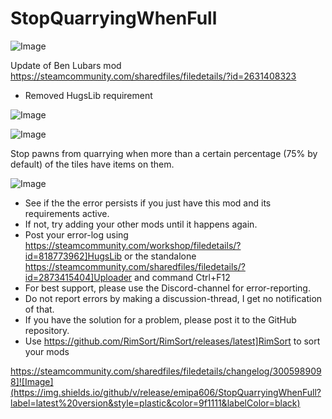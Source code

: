 # StopQuarryingWhenFull

![Image](https://i.imgur.com/buuPQel.png)

Update of Ben Lubars mod https://steamcommunity.com/sharedfiles/filedetails/?id=2631408323

- Removed HugsLib requirement

![Image](https://i.imgur.com/pufA0kM.png)

	
![Image](https://i.imgur.com/Z4GOv8H.png)

Stop pawns from quarrying when more than a certain percentage (75% by default) of the tiles have items on them.

![Image](https://i.imgur.com/PwoNOj4.png)



-  See if the the error persists if you just have this mod and its requirements active.
-  If not, try adding your other mods until it happens again.
-  Post your error-log using https://steamcommunity.com/workshop/filedetails/?id=818773962]HugsLib or the standalone https://steamcommunity.com/sharedfiles/filedetails/?id=2873415404]Uploader and command Ctrl+F12
-  For best support, please use the Discord-channel for error-reporting.
-  Do not report errors by making a discussion-thread, I get no notification of that.
-  If you have the solution for a problem, please post it to the GitHub repository.
-  Use https://github.com/RimSort/RimSort/releases/latest]RimSort to sort your mods



https://steamcommunity.com/sharedfiles/filedetails/changelog/3005989098]![Image](https://img.shields.io/github/v/release/emipa606/StopQuarryingWhenFull?label=latest%20version&style=plastic&color=9f1111&labelColor=black)

